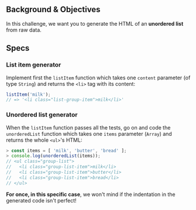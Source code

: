 ## Background & Objectives

In this challenge, we want you to generate the HTML of an **unordered list** from raw data.

## Specs

### List item generator

Implement first the `listItem` function which takes one `content` parameter (of type `String`) and returns the `<li>` tag with its content:

```js
listItem('milk');
// => '<li class="list-group-item">milk</li>'
```

### Unordered list generator

When the `listItem` function passes all the tests, go on and code the `unorderedList` function which takes one `items` parameter (`Array`) and returns the whole `<ul>`'s HTML:

```js
> const items = [ 'milk', 'butter', 'bread' ];
> console.log(unorderedList(items));
// <ul class="group-list">
//   <li class="group-list-item">milk</li>
//   <li class="group-list-item">butter</li>
//   <li class="group-list-item">bread</li>
// </ul>
```

**For once, in this specific case**, we won't mind if the indentation in the generated code isn't perfect!
